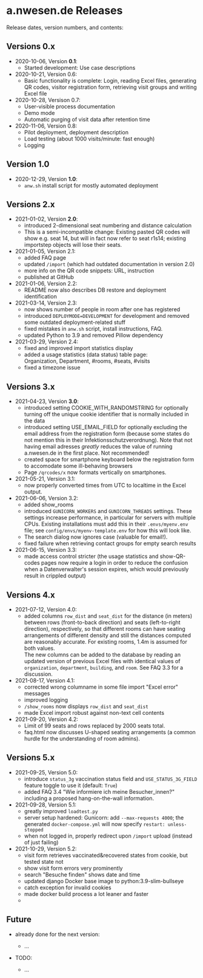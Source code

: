 # a.nwesen.de Releases

Release dates, version numbers, and contents:


## Versions 0.x

- 2020-10-06, Version **0.1**: 
  - Started development: Use case descriptions
- 2020-10-21, Version 0.6: 
  - Basic functionality is complete:
    Login, reading Excel files, generating QR codes, visitor registration form,
    retrieving visit groups and writing Excel file
- 2020-10-28, Versison 0.7: 
  - User-visible process documentation
  - Demo mode
  - Automatic purging of visit data after retention time
- 2020-11-06, Version 0.8: 
  - Pilot deployment, deployment description
  - Load testing (about 1000 visits/minute: fast enough)
  - Logging


## Version 1.0

- 2020-12-29, Version **1.0**: 
  - `anw.sh` install script for mostly automated deployment


## Versions 2.x

- 2021-01-02, Version **2.0**:
  - introduced 2-dimensional seat numbering and distance calculation
  - This is a semi-incompatible change: Existing pasted QR codes
    will show e.g. seat 14, but will in fact now refer to seat r1s14;
    existing importstep objects will lose their seats.
- 2021-01-05, Version 2.1:
  - added FAQ page
  - updated `/import` (which had outdated documentation in version 2.0)
  - more info on the QR code snippets: URL, instruction
  - published at GitHub
- 2021-01-06, Version 2.2:
  - README now also describes DB restore and deployment identification
- 2021-03-14, Version 2.3:
  - now shows number of people in room after one has registered
  - introduced `DEPLOYMODE=DEVELOPMENT` for development
    and removed some outdated deployment-related stuff 
  - fixed mistakes in `anw.sh` script, install instructions, FAQ.
  - updated Python to 3.9 and removed Pillow dependency 
- 2021-03-29, Version 2.4:
  - fixed and improved import statistics display
  - added a usage statistics (data status) table page:  
    Organization, Department, #rooms, #seats, #visits
  - fixed a timezone issue
  

## Versions 3.x

- 2021-04-23, Version **3.0**:
  - introduced setting COOKIE_WITH_RANDOMSTRING for optionally turning off
    the unique cookie identifier that is normally included in the data
  - introduced setting USE_EMAIL_FIELD for optionally excluding the
    email address from the registration form (because some states do
    not mention this in their Infektionsschutzverordnung).
    Note that not having email adresses _greatly_ reduces the value of
    running a.nwesen.de in the first place. Not recommended!
  - created space for smartphone keyboard below the registration form
    to accomodate some ill-behaving browsers
  - Page `/qrcodes/x` now formats vertically on smartphones.
- 2021-05-21, Version 3.1:
  - now properly converted times from UTC to localtime in the Excel output.
- 2021-06-06, Version 3.2:
  - added show_rooms
  - introduced `GUNICORN_WORKERS` and `GUNICORN_THREADS` settings.
    These settings increase performance, in particular for servers with
    multiple CPUs.
    Existing installations must add this in their `.envs/myenv.env` file; 
    see `config/envs/myenv-template.env` for how this will look like.
  - The search dialog now ignores case (valuable for email!).  
  - fixed failure when retrieving contact groups for empty search results
- 2021-06-15, Version 3.3:
  - made access control stricter 
    (the usage statistics and show-QR-codes pages now require a login
    in order to reduce the confusion when a Datenverwalter's session expires,
    which would previously result in crippled output)


## Versions 4.x

- 2021-07-12, Version 4.0:
  - added columns `row_dist` and `seat_dist` for the distance (in meters)
    between rows (front-to-back direction) and seats (left-to-right direction), 
    respectively, so that different rooms can have seating arrangements
    of different density and still the distances computed are reasonably
    accurate.
    For existing rooms, 1.4m is assumed for both values.  
    The new columns can be added to the database by reading an updated version
    of previous Excel files with identical values of
    `organization`, `department`, `building`, and `room`.
    See FAQ 3.3 for a discussion.    
- 2021-08-17, Version 4.1:
  - corrected wrong columname in some file import "Excel error" messages
  - improved logging
  - `/show_rooms` now displays `row_dist` and `seat_dist`
  - made Excel import robust against non-text cell contents
- 2021-09-20, Version 4.2:
  - Limit of 99 seats and rows replaced by 2000 seats total.
  - faq.html now discusses U-shaped seating arrangements (a common hurdle
    for the understanding of room admins).


## Versions 5.x

- 2021-09-25, Version 5.0:
  - introduce `status_3g` vaccination status field and 
    `USE_STATUS_3G_FIELD` feature toggle to use it (default: `True`)
  - added FAQ 3.4 "Wie informiere ich meine Besucher_innen?" including
    a proposed hang-on-the-wall information.
- 2021-09-28, Version 5.1:
  - greatly improved `loadtest.py`
  - server setup hardened: Gunicorn: add `--max-requests 4000`;
    the generated `docker-compose.yml` will now specify `restart: unless-stopped`
  - when not logged in, properly redirect upon `/import` upload (instead of just failing)  
- 2021-10-29, Version 5.2:
  - visit form retrieves vaccinated&recovered states from cookie, 
    but tested state not
  - show visit form errors very prominently
  - search "Besuche finden" shows date and time
  - updated django Docker base image to python:3.9-slim-bullseye
  - catch exception for invalid cookies
  - made docker build process a lot leaner and faster
  - 

## Future

- already done for the next version:
  - ...


- TODO:
  - ...
